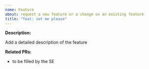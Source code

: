 ```yaml
---
name: Feature
about: request a new feature or a change on an existing feature
title: "feat: set me please"
---
```


**Description:**

Add a detailed description of the feature

**Related PRs:**
* to be filled by the SE

